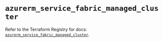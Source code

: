 # `azurerm_service_fabric_managed_cluster`

Refer to the Terraform Registry for docs: [`azurerm_service_fabric_managed_cluster`](https://registry.terraform.io/providers/hashicorp/azurerm/4.5.0/docs/resources/service_fabric_managed_cluster).

